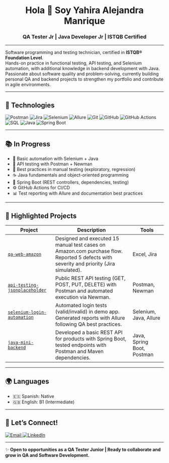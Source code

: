 <h1 align="center">Hola 👋 Soy Yahira Alejandra Manrique</h1>
<h3 align="center">QA Tester Jr | Java Developer Jr | ISTQB Certified</h3>

---


Software programming and testing technician, certified in **ISTQB® Foundation Level**.  
Hands-on practice in functional testing, API testing, and Selenium automation, with additional knowledge in backend development with Java.  
Passionate about software quality and problem-solving, currently building personal QA and backend projects to strengthen my portfolio and contribute in agile environments.  

---

## 🚀 Technologies

<p align="left">
  <!-- QA Tools -->
  <img src="https://img.shields.io/badge/Postman-FF6C37?style=for-the-badge&logo=postman&logoColor=white" alt="Postman"/>
  <img src="https://img.shields.io/badge/Jira-0052CC?style=for-the-badge&logo=jira&logoColor=white" alt="Jira"/>
  <img src="https://img.shields.io/badge/Selenium-43B02A?style=for-the-badge&logo=selenium&logoColor=white" alt="Selenium"/>
  <img src="https://img.shields.io/badge/Allure-FF69B4?style=for-the-badge&logo=allure&logoColor=white" alt="Allure"/>

  <!-- Dev Tools -->
  <img src="https://img.shields.io/badge/Git-F05032?style=for-the-badge&logo=git&logoColor=white" alt="Git"/>
  <img src="https://img.shields.io/badge/GitHub-181717?style=for-the-badge&logo=github&logoColor=white" alt="GitHub"/>
  <img src="https://img.shields.io/badge/GitHub%20Actions-2088FF?style=for-the-badge&logo=githubactions&logoColor=white" alt="GitHub Actions"/>
  <img src="https://img.shields.io/badge/SQL-4479A1?style=for-the-badge&logo=postgresql&logoColor=white" alt="SQL"/>

  <!-- Programming Languages -->
  <img src="https://img.shields.io/badge/Java-ED8B00?style=for-the-badge&logo=openjdk&logoColor=white" alt="Java"/>
  <img src="https://img.shields.io/badge/Spring_Boot-6DB33F?style=for-the-badge&logo=spring-boot&logoColor=white" alt="Spring Boot"/>
</p>

---

## 📚 In Progress

- 🧪 Basic automation with Selenium + Java  
- 🔧 API testing with Postman + Newman  
- 🧼 Best practices in manual testing (exploratory, regression)  
- ☕ Java fundamentals and object-oriented programming  
- 🌱 Spring Boot (REST controllers, dependencies, testing)  
- ⚙️ GitHub Actions for CI/CD  
- 📊 Test reporting with Allure and documentation best practices  

---

## 📌 Highlighted Projects

| Project | Description | Tools |
|---------|-------------|-------|
| [`qa-web-amazon`](https://github.com/YOUR_USERNAME/qa-web-amazon) | Designed and executed 15 manual test cases on Amazon.com purchase flow. Reported 5 defects with severity and priority (Jira simulated). | Excel, Jira |
| [`api-testing-jsonplaceholder`](https://github.com/YOUR_USERNAME/api-testing-jsonplaceholder) | Public REST API testing (GET, POST, PUT, DELETE) with Postman and automated execution via Newman. | Postman, Newman |
| [`selenium-login-automation`](https://github.com/YOUR_USERNAME/selenium-login-automation) | Automated login tests (valid/invalid) in demo app. Generated reports with Allure following QA best practices. | Selenium, Java, Allure |
| [`java-mini-backend`](https://github.com/YOUR_USERNAME/java-mini-backend) | Developed a basic REST API for products with Spring Boot, tested endpoints with Postman and Maven dependencies. | Java, Spring Boot, Postman |

---

## 🌍 Languages

- 🇪🇸 Spanish: Native  
- 🇬🇧 English: B1 (Intermediate)  

---
## 🤝 Let’s Connect!

<p align="left">
  <!-- Gmail -->
  <a href="mailto:alejandramanriq@gmail.com?subject=Hello%20Alejandra!%20I%20found%20your%20GitHub%20profile&body=Hi%20Alejandra,">
    <img src="https://img.shields.io/badge/Email-D14836?style=for-the-badge&logo=gmail&logoColor=white" alt="Email"/>
  </a>

  <!-- LinkedIn -->
  <a href="https://www.linkedin.com/in/alejandra-manrique-cast">
    <img src="https://img.shields.io/badge/LinkedIn-0A66C2?style=for-the-badge&logo=linkedin&logoColor=white" alt="LinkedIn"/>
  </a>
</p>


---

✨ **Open to opportunities as a QA Tester Junior | Ready to collaborate and grow in QA and Software Development.**

